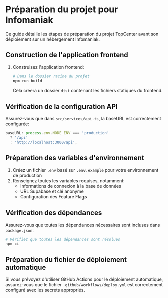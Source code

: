 
# Préparation du projet pour Infomaniak

Ce guide détaille les étapes de préparation du projet TopCenter avant son déploiement sur un hébergement Infomaniak.

## Construction de l'application frontend

1. Construisez l'application frontend:
   ```bash
   # Dans le dossier racine du projet
   npm run build
   ```
   
   Cela créera un dossier `dist` contenant les fichiers statiques du frontend.

## Vérification de la configuration API

Assurez-vous que dans `src/services/api.ts`, la baseURL est correctement configurée:
```typescript
baseURL: process.env.NODE_ENV === 'production' 
  ? '/api' 
  : 'http://localhost:3000/api',
```

## Préparation des variables d'environnement

1. Créez un fichier `.env` basé sur `.env.example` pour votre environnement de production
2. Renseignez toutes les variables requises, notamment:
   - Informations de connexion à la base de données
   - URL Supabase et clé anonyme
   - Configuration des Feature Flags

## Vérification des dépendances

Assurez-vous que toutes les dépendances nécessaires sont incluses dans `package.json`:

```bash
# Vérifiez que toutes les dépendances sont résolues
npm ci
```

## Préparation du fichier de déploiement automatique

Si vous prévoyez d'utiliser GitHub Actions pour le déploiement automatique, assurez-vous que le fichier `.github/workflows/deploy.yml` est correctement configuré avec les secrets appropriés.

